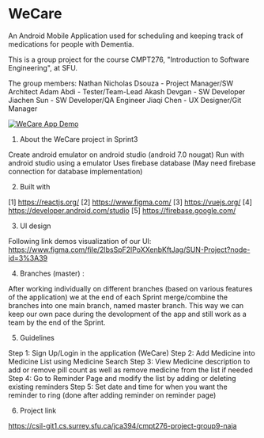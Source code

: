 # WeCare
An Android Mobile Application used for scheduling and keeping track of medications for people with Dementia. 

This is a group project for the course CMPT276, "Introduction to Software Engineering", at SFU.

The group members:
Nathan Nicholas Dsouza - Project Manager/SW Architect
Adam Abdi              - Tester/Team-Lead
Akash Devgan           - SW Developer
Jiachen Sun            - SW Developer/QA Engineer
Jiaqi Chen             - UX Designer/Git Manager


[![WeCare App Demo](https://img.youtube.com/vi/y9vCe5dAsIk/0.jpg)](https://www.youtube.com/watch?v=y9vCe5dAsIk)

1. About the WeCare project in Sprint3

Create android emulator on android studio (android 7.0 nougat)
Run with android studio using a emulator
Uses firebase database (May need firebase connection for database implementation)


2. Built with

[1] https://reactjs.org/
[2] https://www.figma.com/
[3] https://vuejs.org/
[4] https://developer.android.com/studio
[5] https://firebase.google.com/


3. UI design

Following link demos visualization of our UI:
https://www.figma.com/file/2lbsSpF2lPoXXenbKftJag/SUN-Project?node-id=3%3A39


4. Branches (master) :

After working individually on different branches (based on various features of the application) we at the end of each Sprint merge/combine the branches into one main branch, named master branch.
This way we can keep our own pace during the devolopment of the app and still work as a team by the end of the Sprint.


5. Guidelines

Step 1: Sign Up/Login in the application (WeCare)
Step 2: Add Medicine into Medicine List using Medicine Search
Step 3: View Medicine description to add or remove pill count as well as remove medicine from the list if needed
Step 4: Go to Reminder Page and modify the list by adding or deleting existing reminders
Step 5: Set date and time for when you want the reminder to ring (done after adding reminder on reminder page)


6. Project link

https://csil-git1.cs.surrey.sfu.ca/jca394/cmpt276-project-group9-naja